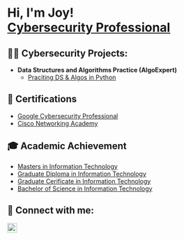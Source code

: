 <h1>Hi, I'm Joy! <br/><a href="https://www.linkedin.com/in/joshmadakor/">Cybersecurity Professional</a></h1>

<h2>👨‍💻 Cybersecurity Projects:</h2>

- <b>Data Structures and Algorithms Practice (AlgoExpert)</b>
  - [Praciting DS & Algos in Python](https://github.com/joshmadakor1/Algorithms-Practice)

<h2>📃 Certifications</h2>

- [Google Cybersecurity Professional](https://www.youtube.com/watch?v=a83ASGn_V_s)
- [Cisco Networking Academy](https://www.youtube.com/watch?v=uHy3oM7NnoU)


<h2>🎓 Academic Achievement</h2>

- [Masters in Information Technology](https://www.youtube.com/watch?v=a83ASGn_V_s)
- [Graduate Diploma in Information Technology](https://www.youtube.com/watch?v=uHy3oM7NnoU)
- [Graduate Cerificate in Information Technology](https://www.youtube.com/watch?v=uHy3oM7NnoU)
- [Bachelor of Science in Information Technology](https://www.youtube.com/watch?v=uHy3oM7NnoU)

<h2> 🤳 Connect with me:</h2>

[<img align="left" alt="JoshMadakor | LinkedIn" width="22px" src="https://cdn.jsdelivr.net/npm/simple-icons@v3/icons/linkedin.svg" />][linkedin]


[linkedin]: https://linkedin.com/in/joshmadakor

<!--
**joshmadakor1/joshmadakor1** is a ✨ _special_ ✨ repository because its `README.md` (this file) appears on your GitHub profile.

Here are some ideas to get you started:

- 🔭 I’m currently working on ...
- 🌱 I’m currently learning ...
- 👯 I’m looking to collaborate on ...
- 🤔 I’m looking for help with ...
- 💬 Ask me about ...
- 📫 How to reach me: ...
- 😄 Pronouns: ...
- ⚡ Fun fact: ...
-->
